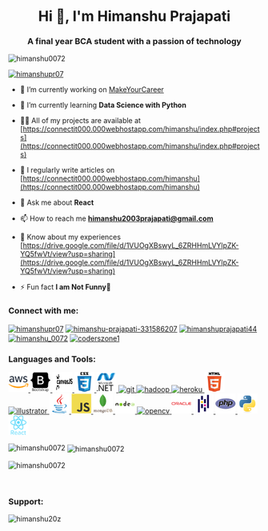 <h1 align="center">Hi 👋, I'm Himanshu Prajapati</h1>
<h3 align="center">A final year BCA student with a passion of technology</h3>

<p align="left"> <img src="https://komarev.com/ghpvc/?username=himanshu0072&label=Profile%20views&color=0e75b6&style=flat" alt="himanshu0072" /> </p>

<p align="left"> <a href="https://twitter.com/himanshupr07" target="blank"><img src="https://img.shields.io/twitter/follow/himanshupr07?logo=twitter&style=for-the-badge" alt="himanshupr07" /></a> </p>

- 🔭 I’m currently working on [MakeYourCareer](https://makeyourcareerr.000webhostapp.com)

- 🌱 I’m currently learning **Data Science with Python**

- 👨‍💻 All of my projects are available at [https://connectit000.000webhostapp.com/himanshu/index.php#projects](https://connectit000.000webhostapp.com/himanshu/index.php#projects)

- 📝 I regularly write articles on [https://connectit000.000webhostapp.com/himanshu](https://connectit000.000webhostapp.com/himanshu)

- 💬 Ask me about **React**

- 📫 How to reach me **himanshu2003prajapati@gmail.com**

- 📄 Know about my experiences [https://drive.google.com/file/d/1VUOgXBswyL_6ZRHHmLVYlpZK-YQ5fwVt/view?usp=sharing](https://drive.google.com/file/d/1VUOgXBswyL_6ZRHHmLVYlpZK-YQ5fwVt/view?usp=sharing)

- ⚡ Fun fact **I am Not Funny🥲**

<h3 align="left">Connect with me:</h3>
<p align="left">
<a href="https://twitter.com/himanshupr07" target="blank"><img align="center" src="https://raw.githubusercontent.com/rahuldkjain/github-profile-readme-generator/master/src/images/icons/Social/twitter.svg" alt="himanshupr07" height="30" width="40" /></a>
<a href="https://linkedin.com/in/himanshu-prajapati-331586207" target="blank"><img align="center" src="https://raw.githubusercontent.com/rahuldkjain/github-profile-readme-generator/master/src/images/icons/Social/linked-in-alt.svg" alt="himanshu-prajapati-331586207" height="30" width="40" /></a>
<a href="https://kaggle.com/himanshuprajapati44" target="blank"><img align="center" src="https://raw.githubusercontent.com/rahuldkjain/github-profile-readme-generator/master/src/images/icons/Social/kaggle.svg" alt="himanshuprajapati44" height="30" width="40" /></a>
<a href="https://instagram.com/himanshu_0072" target="blank"><img align="center" src="https://raw.githubusercontent.com/rahuldkjain/github-profile-readme-generator/master/src/images/icons/Social/instagram.svg" alt="himanshu_0072" height="30" width="40" /></a>
<a href="https://www.hackerrank.com/coderszone1" target="blank"><img align="center" src="https://raw.githubusercontent.com/rahuldkjain/github-profile-readme-generator/master/src/images/icons/Social/hackerrank.svg" alt="coderszone1" height="30" width="40" /></a>
</p>

<h3 align="left">Languages and Tools:</h3>
<p align="left"> <a href="https://aws.amazon.com" target="_blank" rel="noreferrer"> <img src="https://raw.githubusercontent.com/devicons/devicon/master/icons/amazonwebservices/amazonwebservices-original-wordmark.svg" alt="aws" width="40" height="40"/> </a> <a href="https://getbootstrap.com" target="_blank" rel="noreferrer"> <img src="https://raw.githubusercontent.com/devicons/devicon/master/icons/bootstrap/bootstrap-plain-wordmark.svg" alt="bootstrap" width="40" height="40"/> </a> <a href="https://canvasjs.com" target="_blank" rel="noreferrer"> <img src="https://raw.githubusercontent.com/Hardik0307/Hardik0307/master/assets/canvasjs-charts.svg" alt="canvasjs" width="40" height="40"/> </a> <a href="https://www.w3schools.com/css/" target="_blank" rel="noreferrer"> <img src="https://raw.githubusercontent.com/devicons/devicon/master/icons/css3/css3-original-wordmark.svg" alt="css3" width="40" height="40"/> </a> <a href="https://dotnet.microsoft.com/" target="_blank" rel="noreferrer"> <img src="https://raw.githubusercontent.com/devicons/devicon/master/icons/dot-net/dot-net-original-wordmark.svg" alt="dotnet" width="40" height="40"/> </a> <a href="https://git-scm.com/" target="_blank" rel="noreferrer"> <img src="https://www.vectorlogo.zone/logos/git-scm/git-scm-icon.svg" alt="git" width="40" height="40"/> </a> <a href="https://hadoop.apache.org/" target="_blank" rel="noreferrer"> <img src="https://www.vectorlogo.zone/logos/apache_hadoop/apache_hadoop-icon.svg" alt="hadoop" width="40" height="40"/> </a> <a href="https://heroku.com" target="_blank" rel="noreferrer"> <img src="https://www.vectorlogo.zone/logos/heroku/heroku-icon.svg" alt="heroku" width="40" height="40"/> </a> <a href="https://www.w3.org/html/" target="_blank" rel="noreferrer"> <img src="https://raw.githubusercontent.com/devicons/devicon/master/icons/html5/html5-original-wordmark.svg" alt="html5" width="40" height="40"/> </a> <a href="https://www.adobe.com/in/products/illustrator.html" target="_blank" rel="noreferrer"> <img src="https://www.vectorlogo.zone/logos/adobe_illustrator/adobe_illustrator-icon.svg" alt="illustrator" width="40" height="40"/> </a> <a href="https://www.java.com" target="_blank" rel="noreferrer"> <img src="https://raw.githubusercontent.com/devicons/devicon/master/icons/java/java-original.svg" alt="java" width="40" height="40"/> </a> <a href="https://developer.mozilla.org/en-US/docs/Web/JavaScript" target="_blank" rel="noreferrer"> <img src="https://raw.githubusercontent.com/devicons/devicon/master/icons/javascript/javascript-original.svg" alt="javascript" width="40" height="40"/> </a> <a href="https://www.mongodb.com/" target="_blank" rel="noreferrer"> <img src="https://raw.githubusercontent.com/devicons/devicon/master/icons/mongodb/mongodb-original-wordmark.svg" alt="mongodb" width="40" height="40"/> </a> <a href="https://nodejs.org" target="_blank" rel="noreferrer"> <img src="https://raw.githubusercontent.com/devicons/devicon/master/icons/nodejs/nodejs-original-wordmark.svg" alt="nodejs" width="40" height="40"/> </a> <a href="https://opencv.org/" target="_blank" rel="noreferrer"> <img src="https://www.vectorlogo.zone/logos/opencv/opencv-icon.svg" alt="opencv" width="40" height="40"/> </a> <a href="https://www.oracle.com/" target="_blank" rel="noreferrer"> <img src="https://raw.githubusercontent.com/devicons/devicon/master/icons/oracle/oracle-original.svg" alt="oracle" width="40" height="40"/> </a> <a href="https://pandas.pydata.org/" target="_blank" rel="noreferrer"> <img src="https://raw.githubusercontent.com/devicons/devicon/2ae2a900d2f041da66e950e4d48052658d850630/icons/pandas/pandas-original.svg" alt="pandas" width="40" height="40"/> </a> <a href="https://www.php.net" target="_blank" rel="noreferrer"> <img src="https://raw.githubusercontent.com/devicons/devicon/master/icons/php/php-original.svg" alt="php" width="40" height="40"/> </a> <a href="https://www.python.org" target="_blank" rel="noreferrer"> <img src="https://raw.githubusercontent.com/devicons/devicon/master/icons/python/python-original.svg" alt="python" width="40" height="40"/> </a> <a href="https://reactjs.org/" target="_blank" rel="noreferrer"> <img src="https://raw.githubusercontent.com/devicons/devicon/master/icons/react/react-original-wordmark.svg" alt="react" width="40" height="40"/> </a> </p>

<p><img align="left" src="https://github-readme-stats.vercel.app/api/top-langs?username=himanshu0072&show_icons=true&locale=en&layout=compact" alt="himanshu0072" /></p>

<p>&nbsp;<img align="center" src="https://github-readme-stats.vercel.app/api?username=himanshu0072&show_icons=true&locale=en" alt="himanshu0072" /></p>

<p><img align="center" src="https://github-readme-streak-stats.herokuapp.com/?user=himanshu0072&" alt="himanshu0072" /></p><br>
<h3 align="left">Support:</h3>
<p><a href="https://www.buymeacoffee.com/himanshu20z"> <img align="left" src="https://cdn.buymeacoffee.com/buttons/v2/default-yellow.png" height="50" width="210" alt="himanshu20z" /></a></p><br><br>
